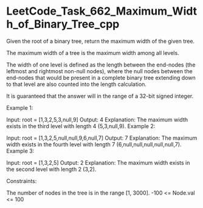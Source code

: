# LeetCode_Task_662_Maximum_Width_of_Binary_Tree_cpp
Given the root of a binary tree, return the maximum width of the given tree.

The maximum width of a tree is the maximum width among all levels.

The width of one level is defined as the length between the end-nodes (the leftmost and rightmost non-null nodes), where the null nodes between the end-nodes that would be present in a complete binary tree extending down to that level are also counted into the length calculation.

It is guaranteed that the answer will in the range of a 32-bit signed integer.
       
 

Example 1:


Input: root = [1,3,2,5,3,null,9]
Output: 4
Explanation: The maximum width exists in the third level with length 4 (5,3,null,9).
Example 2:


Input: root = [1,3,2,5,null,null,9,6,null,7]
Output: 7
Explanation: The maximum width exists in the fourth level with length 7 (6,null,null,null,null,null,7).
Example 3:


Input: root = [1,3,2,5]
Output: 2
Explanation: The maximum width exists in the second level with length 2 (3,2).
 

Constraints:

The number of nodes in the tree is in the range [1, 3000].
-100 <= Node.val <= 100
